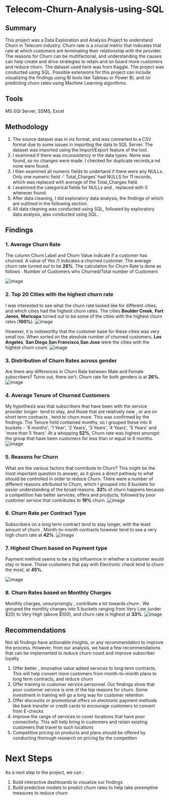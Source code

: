 # Telecom-Churn-Analysis-using-SQL

## Summary

This project was a Data Exploration and Analysis Project to understand Churn in Telecom industry. Churn rate is a crucial metric that indicates that rate at which customers are terminating their relationship with the provider. The reasons for Churn can be multifactorial, and understanding the causes can help create and drive strategies to retain and on board more customers and reduce churn.
The dataset used here was from Kaggle. The project was conducted using SQL. Possible extensions for this project can include visualizing the findings using BI tools like Tableau or Power BI, and /or predicting churn rates using Machine Learning algorithms.

## Tools 

MS SQl Server, SSMS, Excel

## Methodology

1. The source dataset was in xls format, and was converted to a CSV format due to some issues in importing the data to SQL Server. The dataset was imported using the Import/Export feature of the tool.
2. I examined if there was inconsistency in the data types. None was found, so no changes were made. I checked for duplicate records,a nd none were found.
3. I then examined all numeric fields to undertand if there were any NULLs. Only one numeric field -' Total_Charges' had NULLS for 11 records, which was replaced with average of the Total_Charges field.
4. I examined the categorical fields for NULLs and , replaced with 0 wherever found.
5. After data cleaning, I did exploratory data analysis, the findings of which are outlined in the following section.   
6. All data cleaning was conducted using SQL, followed by exploratory data analysis, also conducted using SQL.

## Findings

### 1.	Average Churn Rate

 The column Churn Label and Churn Value indicate if a customer has churned. A value of Yes /1 indicates a churned customer. The average churn rate turned out to be **26%**.
 The calculation for Churn Rate is done as follows : Number of Customers who Churned/Total number of Customers
 
 ![image](https://github.com/Debduti/Telecom-Churn-Analysis-using-SQL/assets/58540839/c070c52d-a190-4a0e-9306-d523a1877faa)
 
### 2.	Top 20 Cities with the highest churn rate
 
 I was interested to see what the churn rate looked like for different cities, and which cities had the highest churn rates. The cities **Boulder Creek**, **Fort Jones**, **Maricopa** 
 turned out to be some of the cities with the highest churn rates (**100%**). 
 ![image](https://github.com/Debduti/Telecom-Churn-Analysis-using-SQL/assets/58540839/c2c99955-5b28-4f8c-b046-b5bbcf9bc05e)
 
 However, it is noteworthy that the customer base for these cities was very small too. When sorted on the absolute number of churned customers, **Los Angeles**, **San Diego**,**San 
 Francisco**,**San Jose** were the cities with the highest churn count.
 ![image](https://github.com/Debduti/Telecom-Churn-Analysis-using-SQL/assets/58540839/34a10acf-5e73-4f25-ab97-3efb8b6456e6)


### 3.	Distribution of Churn Rates across gender

Are there any differences in Churn Rate between Male and Female subscribers? Turns out, there isn't. Churn rate for both genders is at **26%**.
![image](https://github.com/Debduti/Telecom-Churn-Analysis-using-SQL/assets/58540839/4ffefa12-d64a-4e35-8960-60e8aad73989)

### 4. Average Tenure of Churned Customers

My hypothesis was that subscribers that have been with the service provider longer- tend to stay, and those that are relatively new , or are on short term contracts , tend to churn more.
This was confirmed by the findings. The Tenure field contained months, so I grouped these into 6 buckets - '6 months', '1 Year', '2 Years', '3 Years', '4 Years', '5 Years' and 'more than 5 Years'. At a whopping **52%**, Churn rate was highest amongst the group that have been customers for less than or equal to 6 months.
![image](https://github.com/Debduti/Telecom-Churn-Analysis-using-SQL/assets/58540839/3a84a2ab-eb79-49b4-8816-9eb4a9b30ad4)

### 5.	Reasons for Churn

What are the various factors that contribute to Churn? This might be the most important question to answer, as it gives a direct pathway to what should be controlled in order to reduce Churn. There were a number of different reasons attributed to Churn, which I grouped into 8 buckets for easier understanding of the broad reasons. **33%** of churn happens because a competition has better services, offers and products, followed by poor customer service that contributes to **19%** churn. 
![image](https://github.com/Debduti/Telecom-Churn-Analysis-using-SQL/assets/58540839/1e63096b-b4cb-460a-9a78-9566c3925882)
 
### 6.	Churn Rate per Contract Type

Subscribers on a long term contract tend to stay longer, with the least amount of churn . Month-to-month contracts however tend to see a very high churn rate at **42%**.
![image](https://github.com/Debduti/Telecom-Churn-Analysis-using-SQL/assets/58540839/7aaa2f7f-5f93-40d0-bd48-d5f83dd0ec17)


### 7.	Highest Churn based on Payment type 

Payment method seems to be a big influennce in whether a customer would stay or leave. Those customers that pay with Electronic check tend to churn the most, at **45%**.

![image](https://github.com/Debduti/Telecom-Churn-Analysis-using-SQL/assets/58540839/3b469e10-81d7-4cd1-bc44-e02adc92ad46)


### 8.	Churn Rates based on Monthly Charges	

Monthly charges, unsurprisingly , contribute a lot towards churn . We grouped the monthly charges into 5 buckets ranging from Very Low (under $20) to Very High (above $100), and churn rate is highest at **33%**.
![image](https://github.com/Debduti/Telecom-Churn-Analysis-using-SQL/assets/58540839/ac63e1a7-abfb-4aa9-8d39-800d2292fb8c)

## Recommendations

Not all findings have actionable insights, or any recommendation to improve the process. However, from our analysis, we have a few recommendations that can be implemented to reduce churn count and improve subscriber loyalty

1. Offer better , innovative value added services to long term contracts. This will help convert more customers from month-to-month plans to long term contracts, and reduce churn
2. Offer training to customer service personnel. Our findings show that poor customer service is one of the top reasons for churn. Some investment in training will go a long way for customer retention
3. Offer discounts or promotional offers on electronic payment methods like bank transfer or credit cards to encourage customers to convert from E-checks
4. Improve the range of services to cover locations that have poor connectivity. This will help bring in customers and retain existing customers that travel to such locations
5. Competitive pricing on products and plans should be offered by conducting thorough research on pricing by the competiton

# Next Steps

As a next step to the project, we can :
1. Build interactive dashboards to visualize our findings
2. Build predictive models to predict churn rates to help take preemptive measures to reduce churn

